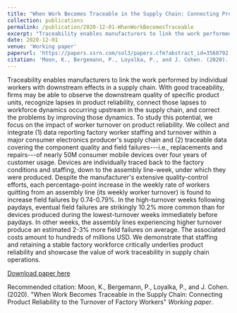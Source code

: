 ```yaml
---
title: "When Work Becomes Traceable in the Supply Chain: Connecting Product Reliability to the Turnover of Factory Workers"
collection: publications
permalink: /publication/2020-12-01-WhenWorkBecomesTraceable
excerpt: "Traceability enables manufacturers to link the work performed by individual workers with downstream effects in a supply chain. Using traceable data, we examine a significant but under-recognized determinant of product reliability: the rate of workers quitting from the product's assembly line, or its worker turnover.  Our study collects four post-production years of field failure data covering nearly fifty million sold units of a premium mobile consumer electronics product.  Each device is traced back to the assembly line and week in which it was produced, which allows us to link product reliability to production conditions including assembly lines' worker turnover, workloads, firm learning, and the quality of components.  We demonstrate that staffing and retaining a stable factory workforce critically underlies product reliability and showcase the value of work traceability in supply chain operations."
date: 2020-12-01
venue: 'Working paper'
paperurl: 'https://papers.ssrn.com/sol3/papers.cfm?abstract_id=3568792'
citation: 'Moon, K., Bergemann, P., Loyalka, P., and J. Cohen. (2020). &quot;When Work Becomes Traceable in the Supply Chain: Connecting Product Reliability to the Turnover of Factory Workers&quot; <i>Working paper</i>.'
---
```

Traceability enables manufacturers to link the work performed by individual workers with downstream effects in a supply chain. With good traceability, firms may be able to observe the downstream quality of specific product units, recognize lapses in product reliability, connect those lapses to workforce dynamics occurring upstream in the supply chain, and correct the problems by improving those dynamics. To study this potential, we focus on the impact of worker turnover on product reliability. We collect and integrate (1) data reporting factory worker staffing and turnover within a major consumer electronics producer's supply chain and (2) traceable data covering the component quality and field failures---i.e., replacements and repairs---of nearly 50M consumer mobile devices over four years of customer usage. Devices are individually traced back to the factory conditions and staffing, down to the assembly line-week, under which they were produced. Despite the manufacturer's extensive quality-control efforts, each percentage-point increase in the weekly rate of workers quitting from an assembly line (its weekly worker turnover) is found to increase field failures by 0.74-0.79%. In the high-turnover weeks following paydays, eventual field failures are strikingly 10.2% more common than for devices produced during the lowest-turnover weeks immediately before paydays. In other weeks, the assembly lines experiencing higher turnover produce an estimated 2-3% more field failures on average. The associated costs amount to hundreds of millions USD. We demonstrate that staffing and retaining a stable factory workforce critically underlies product reliability and showcase the value of work traceability in supply chain operations.

[Download paper here](https://papers.ssrn.com/sol3/papers.cfm?abstract_id=3568792)

Recommended citation: Moon, K., Bergemann, P., Loyalka, P., and J. Cohen. (2020). &quot;When Work Becomes Traceable in the Supply Chain: Connecting Product Reliability to the Turnover of Factory Workers&quot; <i>Working paper</i>.
